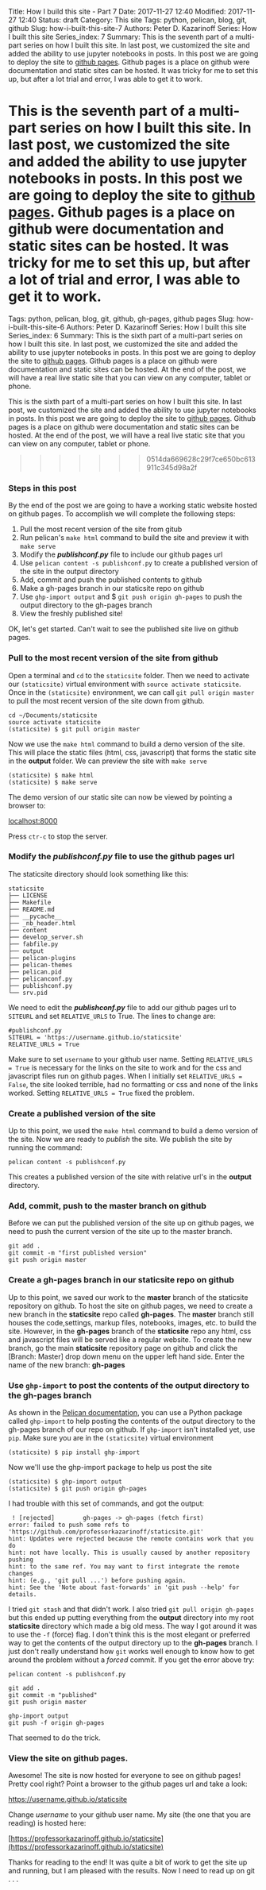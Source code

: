 Title: How I build this site - Part 7
Date: 2017-11-27 12:40
Modified: 2017-11-27 12:40
Status: draft
Category: This site
Tags: python, pelican, blog, git, github
Slug: how-i-built-this-site-7
Authors: Peter D. Kazarinoff
Series: How I built this site
Series_index: 7
Summary: This is the seventh part of a multi-part series on how I built this site. In last post, we customized the site and added the ability to use jupyter notebooks in posts.  In this post we are going to deploy the site to [github pages](https://pages.github.com/). Github pages is a place on github were documentation and static sites can be hosted. It was tricky for me to set this up, but after a lot trial and error, I was able to get it to work.

This is the seventh part of a multi-part series on how I built this site. In last post, we customized the site and added the ability to use jupyter notebooks in posts.  In this post we are going to deploy the site to [github pages](https://pages.github.com/). Github pages is a place on github were documentation and static sites can be hosted. It was tricky for me to set this up, but after a lot of trial and error, I was able to get it to work.
=======
Tags: python, pelican, blog, git, github, gh-pages, github pages
Slug: how-i-built-this-site-6
Authors: Peter D. Kazarinoff
Series: How I built this site
Series_index: 6
Summary: This is the sixth part of a multi-part series on how I built this site. In last post, we customized the site and added the ability to use jupyter notebooks in posts.  In this post we are going to deploy the site to [github pages](https://pages.github.com/). Github pages is a place on github were documentation and static sites can be hosted. At the end of the post, we will have a real live static site that you can view on any computer, tablet or phone.

This is the sixth part of a multi-part series on how I built this site. In last post, we customized the site and added the ability to use jupyter notebooks in posts.  In this post we are going to deploy the site to [github pages](https://pages.github.com/). Github pages is a place on github were documentation and static sites can be hosted. At the end of the post, we will have a real live static site that you can view on any computer, tablet or phone.
>>>>>>> 0514da669628c29f7ce650bc613911c345d98a2f

### Steps in this post

By the end of the post we are going to have a working static website hosted on github pages. To accomplish we will complete the following steps:

1. Pull the most recent version of the site from gitub
2. Run pelican's ```make html``` command to build the site and preview it with ```make serve```
3. Modify the **_publishconf.py_** file to include our github pages url
4. Use ```pelican content -s publishconf.py``` to create a published version of the site in the output directory
5. Add, commit and push the published contents to github
6. Make a gh-pages branch in our staticsite repo on github
7. Use ```ghp-import output``` and
$ ```git push origin gh-pages``` to push the output directory to the gh-pages branch
8. View the freshly published site! 


OK, let's get started. Can't wait to see the published site live on github pages.


### Pull to the most recent version of the site from github

Open a terminal and ```cd``` to the ```staticsite``` folder. Then we need to activate our ```(staticsite)``` virtual environment with ```source activate staticsite```. Once in the ```(staticsite)``` environment, we can call ```git pull origin master``` to pull the most recent version of the site down from github.

```
cd ~/Documents/staticsite
source activate staticsite
(staticsite) $ git pull origin master
```

Now we use the ```make html``` command to build a demo version of the site. This will place the static files (html, css, javascript) that forms the static site in the **output** folder.  We can preview the site with ```make serve```

```
(staticsite) $ make html
(staticsite) $ make serve
```

The demo version of our static site can now be viewed by pointing a browser to:

[localhost:8000](localhost:8000)

Press ```ctr-c``` to stop the server.

### Modify the **_publishconf.py_** file to use the github pages url

The staticsite directory should look something like this:
```
staticsite
├── LICENSE
├── Makefile
├── README.md
├── __pycache__
├── _nb_header.html
├── content
├── develop_server.sh
├── fabfile.py
├── output
├── pelican-plugins
├── pelican-themes
├── pelican.pid
├── pelicanconf.py
├── publishconf.py
└── srv.pid
```
 
We need to edit the **_publishconf.py_** file to add our github pages url to ```SITEURL``` and set ```RELATIVE_URLS``` to True. The lines to change are:

```
#publishconf.py
SITEURL = 'https://username.github.io/staticsite'
RELATIVE_URLS = True
```

Make sure to set ```username``` to your github user name. Setting ```RELATIVE_URLS = True``` is necessary for the links on the site to work and for the css and javascript files run on github pages. When I initially set ```RELATIVE_URLS = False```, the site looked terrible, had no formatting or css and none of the links worked. Setting ```RELATIVE_URLS = True``` fixed the problem.

### Create a published version of the site

Up to this point, we used the ```make html``` command to build a demo version of the site. Now we are ready to _publish_ the site. We publish the site by running the command:

```
pelican content -s publishconf.py
```

This creates a published version of the site with relative url's in the **output** directory. 

### Add, commit, push to the master branch on github

Before we can put the published version of the site up on github pages, we need to push the current version of the site up to the master branch.

```
git add .
git commit -m "first published version"
git push origin master
```

### Create a **gh-pages** branch in our staticsite repo on github

Up to this point, we saved our work to the **master** branch of the staticsite repository on github. To host the site on github pages, we need to create a new branch in the **staticsite** repo called **gh-pages**. The **master** branch still houses the code,settings, markup files, notebooks, images, etc. to build the site. However, in the **gh-pages** branch of the **staticsite** repo any html, css and javascript files  will be served like a regular website. To create the new branch, go the main **staticsite** repository page on github and click the [Branch: Master] drop down menu on the upper left hand side. Enter the name of the new branch: **gh-pages**

### Use ```ghp-import``` to post the contents of the **output** directory to the **gh-pages** branch

As shown in the [Pelican documentation](http://docs.getpelican.com/en/stable/tips.html), you can use a Python package called ```ghp-import``` to help posting the contents of the output directory to the gh-pages branch of our repo on github. If ```ghp-import``` isn't installed yet, use ```pip```. Make sure you are in the ```(staticsite)``` virtual environment

```
(staticsite) $ pip install ghp-import
```

Now we'll use the ghp-import package to help us post the site

```
(staticsite) $ ghp-import output
(staticsite) $ git push origin gh-pages
```

I had trouble with this set of commands, and got the output:

```
 ! [rejected]        gh-pages -> gh-pages (fetch first)
error: failed to push some refs to 'https://github.com/professorkazarinoff/staticsite.git'
hint: Updates were rejected because the remote contains work that you do
hint: not have locally. This is usually caused by another repository pushing
hint: to the same ref. You may want to first integrate the remote changes
hint: (e.g., 'git pull ...') before pushing again.
hint: See the 'Note about fast-forwards' in 'git push --help' for details.
```

I tried ```git stash``` and that didn't work.  I also tried ```git pull origin gh-pages``` but this ended up putting everything from the **output** directory into my root **staticsite** directory which made a big old mess. The way I got around it was to use the ```-f``` (force) flag. I don't think this is the most elegant or preferred way to get the contents of the output directory up to the **gh-pages** branch. I just don't really understand how ```git``` works well enough to know how to get around the problem without a _forced_ commit. If you get the error above try:

```
pelican content -s publishconf.py

git add .
git commit -m "published"
git push origin master

ghp-import output
git push -f origin gh-pages
```
That seemed to do the trick.

### View the site on github pages.

Awesome! The site is now hosted for everyone to see on github pages! Pretty cool right? Point a browser to the github pages url and take a look:

https://username.github.io/staticsite

Change _username_ to your github user name. My site (the one that you are reading) is hosted here: 

[https://professorkazarinoff.github.io/staticsite](https://professorkazarinoff.github.io/staticsite)

Thanks for reading to the end! It was quite a bit of work to get the site up and running, but I am pleased with the results. Now I need to read up on git . . . 
